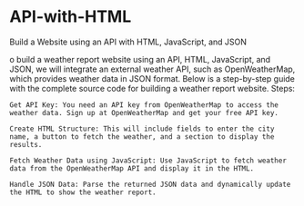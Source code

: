 # API-with-HTML
Build a Website using an API with HTML, JavaScript, and JSON


o build a weather report website using an API, HTML, JavaScript, and JSON, we will integrate an external weather API, such as OpenWeatherMap, which provides weather data in JSON format. Below is a step-by-step guide with the complete source code for building a weather report website.
Steps:

    Get API Key: You need an API key from OpenWeatherMap to access the weather data. Sign up at OpenWeatherMap and get your free API key.

    Create HTML Structure: This will include fields to enter the city name, a button to fetch the weather, and a section to display the results.

    Fetch Weather Data using JavaScript: Use JavaScript to fetch weather data from the OpenWeatherMap API and display it in the HTML.

    Handle JSON Data: Parse the returned JSON data and dynamically update the HTML to show the weather report.
